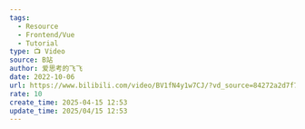 ```yaml
---
tags:
  - Resource
  - Frontend/Vue
  - Tutorial
type: 📺 Video
source: B站
author: 爱思考的飞飞
date: 2022-10-06
url: https://www.bilibili.com/video/BV1fN4y1w7CJ/?vd_source=84272a2d7f72158b38778819be5bc6ad
rate: 10
create_time: 2025-04-15 12:53
update_time: 2025/04/15 12:53
---
```

